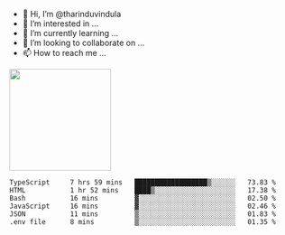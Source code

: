 - 👋 Hi, I’m @tharinduvindula
- 👀 I’m interested in ...
- 🌱 I’m currently learning ...
- 💞️ I’m looking to collaborate on ...
- 📫 How to reach me ...

<!---
tharinduvindula/tharinduvindula is a ✨ special ✨ repository because its `README.md` (this file) appears on your GitHub profile.
You can click the Preview link to take a look at your changes.
--->

<img height="180em" src="https://github-readme-stats.vercel.app/api?username=tharinduvindula&show_icons=true&hide_border=false&&count_private=true&include_all_commits=true" />


<!--START_SECTION:waka-->

```text
TypeScript     7 hrs 59 mins   ██████████████████▒░░░░░░   73.83 %
HTML           1 hr 52 mins    ████▒░░░░░░░░░░░░░░░░░░░░   17.38 %
Bash           16 mins         ▓░░░░░░░░░░░░░░░░░░░░░░░░   02.50 %
JavaScript     16 mins         ▓░░░░░░░░░░░░░░░░░░░░░░░░   02.46 %
JSON           11 mins         ▒░░░░░░░░░░░░░░░░░░░░░░░░   01.83 %
.env file      8 mins          ▒░░░░░░░░░░░░░░░░░░░░░░░░   01.35 %
```

<!--END_SECTION:waka-->
